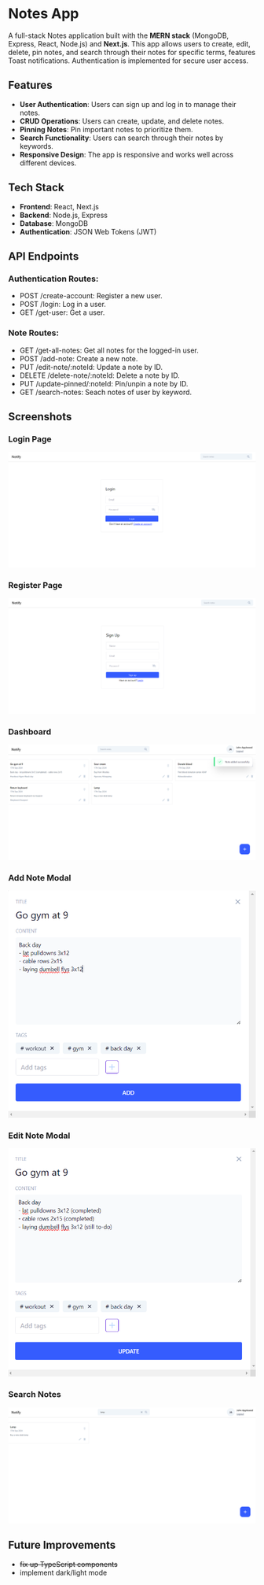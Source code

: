 # Notes App

A full-stack Notes application built with the **MERN stack** (MongoDB, Express, React, Node.js) and **Next.js**. This app allows users to create, edit, delete, pin notes, and search through their notes for specific terms, features Toast notifications. Authentication is implemented for secure user access.

## Features

- **User Authentication**: Users can sign up and log in to manage their notes.
- **CRUD Operations**: Users can create, update, and delete notes.
- **Pinning Notes**: Pin important notes to prioritize them.
- **Search Functionality**: Users can search through their notes by keywords.
- **Responsive Design**: The app is responsive and works well across different devices.
  
## Tech Stack

- **Frontend**: React, Next.js
- **Backend**: Node.js, Express
- **Database**: MongoDB
- **Authentication**: JSON Web Tokens (JWT)

## API Endpoints
### Authentication Routes:
- POST /create-account: Register a new user.
- POST /login: Log in a user.
- GET /get-user: Get a user.

### Note Routes:
- GET /get-all-notes: Get all notes for the logged-in user.
- POST /add-note: Create a new note.
- PUT /edit-note/:noteId: Update a note by ID.
- DELETE /delete-note/:noteId: Delete a note by ID.
- PUT /update-pinned/:noteId: Pin/unpin a note by ID.
- GET /search-notes: Seach notes of user by keyword.

## Screenshots
### Login Page
![login-page](/src/public/front-page.PNG)

### Register Page
![register-page](/src/public/register-page.PNG)

### Dashboard
![dashboard](/src/public/dashboard.PNG)

### Add Note Modal
![add-note](/src/public/add-note.PNG)

### Edit Note Modal
![edit-note](/src/public/edit-note.PNG)

### Search Notes
![search-notes](/src/public/search-notes.PNG)

## Future Improvements
- ~~fix up TypeScript components~~
- implement dark/light mode